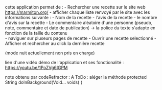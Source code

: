 cette application permet de :
    - Rechercher une recette sur le site web https://marmiton.org/
    - afficher chaque liste renvoyé par le site avec les informations suivante :
          - Nom de la recette
          - l'avis de la recette
          - le nombre d'avis sur la recette
          - Le commentaire aléatoire d'une personne (pseudo, note, commentaire et date de publication) → la police du texte s'adapte en fonction de la taille du contenu   
    - naviguer sur pluseurs pages de recette
    - Ouvrir une recette selectionné 
    - Afficher et rechercher au click la dernière recette
    
(mode nuit actuellement non pris en charge)

lien d'une vidéo démo de l'application et ses fonctionalité : https://youtu.be/1PoZVg6IGPM

note obtenu par codeRefractor : A
ToDo : 
    aléger la méthode 
        protected String doInBackground(Void... voids) {
